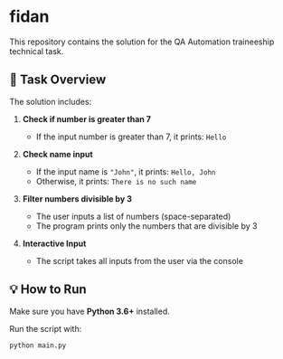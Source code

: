 # fidan

This repository contains the solution for the QA Automation traineeship technical task.

## 🧠 Task Overview

The solution includes:

1. **Check if number is greater than 7**  
   - If the input number is greater than 7, it prints: `Hello`

2. **Check name input**  
   - If the input name is `"John"`, it prints: `Hello, John`  
   - Otherwise, it prints: `There is no such name`

3. **Filter numbers divisible by 3**  
   - The user inputs a list of numbers (space-separated)  
   - The program prints only the numbers that are divisible by 3

4. **Interactive Input**  
   - The script takes all inputs from the user via the console

## 💡 How to Run

Make sure you have **Python 3.6+** installed.

Run the script with:

```bash
python main.py
